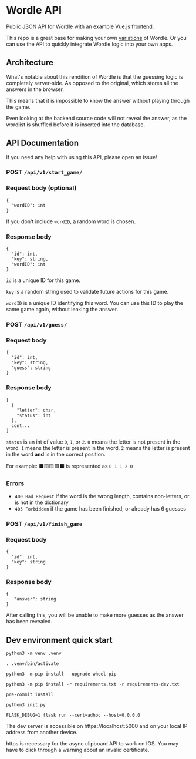 # Wordle API
Public JSON API for Wordle with an example Vue.js [frontend](https://word.digitalnook.net).

This repo is a great base for making your own [variations](https://github.com/momonala/nerdle) of Wordle.
Or you can use the API to quickly integrate Wordle logic into your own apps.


## Architecture
What's notable about this rendition of Wordle is that the guessing logic is completely server-side. As opposed to the original, which stores all the answers in the browser.

This means that it is impossible to know the answer without playing through the game.

Even looking at the backend source code will not reveal the answer, as the wordlist is shuffled before it is inserted into the database.

## API Documentation
If you need any help with using this API, please open an issue!

### POST `/api/v1/start_game/`
### Request body (optional)
```
{
  "wordID": int
}
```
If you don't include `wordID`, a random word is chosen.

### Response body
```
{
  "id": int,
  "key": string,
  "wordID": int
}
```
`id` is a unique ID for this game.

`key` is a random string used to validate future actions for this game.

`wordID` is a unique ID identifying this word. You can use this ID to play the same game again, without leaking the answer.

### POST `/api/v1/guess/`
### Request body
```
{
  "id": int,
  "key": string,
  "guess": string
}
```

### Response body
```
[
  {
    "letter": char,
    "status": int
  },
  cont...
]
```
`status` is an int of value `0`, `1`, or `2`. `0` means the letter is not present in the word. `1` means the letter is present in the word. `2` means the letter is present in the word **and** is in the correct position.

For example: ⬛🟨🟨🟩⬛ is represented as `0 1 1 2 0`

### Errors
- `400 Bad Request` if the word is the wrong length, contains non-letters, or is not in the dictionary
- `403 Forbidden` if the game has been finished, or already has 6 guesses


### POST `/api/v1/finish_game`
### Request body
```
{
  "id": int,
  "key": string
}
```

### Response body
```
{
   "answer": string
}
```
After calling this, you will be unable to make more guesses as the answer has been revealed.

## Dev environment quick start
`python3 -m venv .venv`

`. .venv/bin/activate`

`python3 -m pip install --upgrade wheel pip`

`python3 -m pip install -r requirements.txt -r requirements-dev.txt`

`pre-commit install`

`python3 init.py`

`FLASK_DEBUG=1 flask run --cert=adhoc --host=0.0.0.0`

The dev server is accessible on https://localhost:5000 and on your local IP address from another device.

https is necessary for the async clipboard API to work on IOS.
You may have to click through a warning about an invalid certificate.
